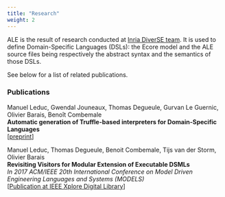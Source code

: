```yaml
---
title: "Research"
weight: 2
---
```


ALE is the result of research conducted at [Inria DiverSE team](https://www.diverse-team.fr). It is used to define Domain-Specific Languages (DSLs): the Ecore model and the ALE source files being respectively the abstract syntax and the semantics of those DSLs.

See below for a list of related publications.

### Publications

Manuel Leduc, Gwendal Jouneaux, Thomas Degueule, Gurvan Le Guernic, Olivier Barais, Benoît Combemale  
**Automatic generation of Truffle-based interpreters for Domain-Specific Languages**  
[[preprint](https://hal.inria.fr/hal-02399166/document)]

Manuel Leduc, Thomas Degueule, Benoit Combemale, Tijs van der Storm, Olivier Barais  
**Revisiting Visitors for Modular Extension of Executable DSMLs**  
*In 2017 ACM/IEEE 20th International Conference on Model Driven Engineering Languages and Systems (MODELS)*  
[[Publication at IEEE Xplore Digital Library](https://ieeexplore.ieee.org/abstract/document/8101255)]